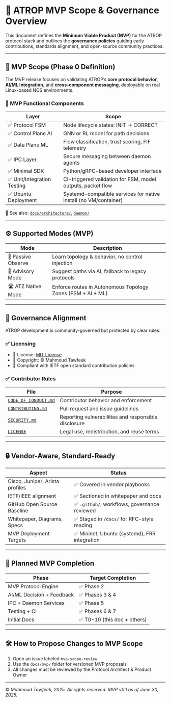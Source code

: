 # 🧩 ATROP MVP Scope & Governance Overview

This document defines the **Minimum Viable Product (MVP)** for the ATROP protocol stack and outlines the **governance policies** guiding early contributions, standards alignment, and open-source community practices.

---

## 🚀 MVP Scope (Phase 0 Definition)

The MVP release focuses on validating ATROP’s **core protocol behavior**, **AI/ML integration**, and **cross-component messaging**, deployable on real Linux-based NOS environments.

### 🎯 MVP Functional Components

| Layer        | Scope |
|--------------|-------|
| ✅ Protocol FSM | Node lifecycle states: INIT → CORRECT |
| ✅ Control Plane AI | GNN or RL model for path decisions |
| ✅ Data Plane ML | Flow classification, trust scoring, FIF telemetry |
| ✅ IPC Layer | Secure messaging between daemon agents |
| ✅ Minimal SDK | Python/gRPC-based developer interface |
| ✅ Unit/Integration Testing | CI-triggered validation for FSM, model outputs, packet flow |
| ✅ Ubuntu Deployment | Systemd-compatible services for native install (no VM/container) |

📁 See also: [`docs/architecture/`](../architecture/), [`daemon/`](../../daemon/)

---

## ⚙️ Supported Modes (MVP)

| Mode | Description |
|------|-------------|
| 🧪 Passive Observe | Learn topology & behavior, no control injection |
| 🧠 Advisory Mode | Suggest paths via AI, fallback to legacy protocols |
| 🛣️ ATZ Native Mode | Enforce routes in Autonomous Topology Zones (FSM + AI + ML) |

---

## 📏 Governance Alignment

ATROP development is community-governed but protected by clear rules:

### ✅ Licensing

- 📜 License: [MIT License](../../LICENSE)
- 📎 Copyright: © Mahmoud Tawfeek
- 🤝 Compliant with IETF open standard contribution policies

### ✅ Contributor Rules

| File | Purpose |
|------|---------|
| [`CODE_OF_CONDUCT.md`](../../CODE_OF_CONDUCT.md) | Contributor behavior and enforcement |
| [`CONTRIBUTING.md`](../../CONTRIBUTING.md) | Pull request and issue guidelines |
| [`SECURITY.md`](../../docs/standards/) | Reporting vulnerabilities and responsible disclosure |
| [`LICENSE`](../../LICENSE) | Legal use, redistribution, and reuse terms |

---

## 🔒 Vendor-Aware, Standard-Ready

| Aspect | Status |
|--------|--------|
| Cisco, Juniper, Arista profiles | ✅ Covered in vendor playbooks |
| IETF/IEEE alignment | ✅ Sectioned in whitepaper and docs |
| GitHub Open Source Baseline | ✅ `.github/`, workflows, governance reviewed |
| Whitepaper, Diagrams, Specs | ✅ Staged in `/docs/` for RFC-style reading |
| MVP Deployment Targets | ✅ Mininet, Ubuntu (systemd), FRR integration |

---

## 📅 Planned MVP Completion

| Phase | Target Completion |
|-------|--------------------|
| MVP Protocol Engine | ✅ Phase 2 |
| AI/ML Decision + Feedback | ✅ Phases 3 & 4 |
| IPC + Daemon Services | ✅ Phase 5 |
| Testing + CI | ✅ Phases 6 & 7 |
| Initial Docs | ✅ T0-10 (this doc + others)

---

## 🛠️ How to Propose Changes to MVP Scope

1. Open an issue labeled `mvp-scope-review`
2. Use the `docs/mvp/` folder for versioned MVP proposals
3. All changes must be reviewed by the Protocol Architect & Product Owner

---

_© Mahmoud Tawfeek, 2025. All rights reserved. MVP v0.1 as of June 30, 2025._
